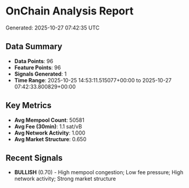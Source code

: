 # OnChain Analysis Report
Generated: 2025-10-27 07:42:35 UTC

## Data Summary
- **Data Points**: 96
- **Feature Points**: 96
- **Signals Generated**: 1
- **Time Range**: 2025-10-25 14:53:11.515077+00:00 to 2025-10-27 07:42:33.800829+00:00

## Key Metrics
- **Avg Mempool Count**: 50581
- **Avg Fee (30min)**: 1.1 sat/vB
- **Avg Network Activity**: 1.000
- **Avg Market Structure**: 0.650

## Recent Signals
- **BULLISH** (0.70) - High mempool congestion; Low fee pressure; High network activity; Strong market structure
